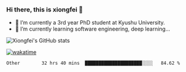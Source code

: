 ### Hi there, this is xiongfei 👋


- 🔭 I’m currently a 3rd year PhD student at Kyushu University.
- 🌱 I’m currently learning software engineering, deep learning...

<!--
**X1on9f31/X1on9f31** is a ✨ _special_ ✨ repository because its `README.md` (this file) appears on your GitHub profile.
Here are some ideas to get you started:
-->

![Xiongfei's GitHub stats](https://github-readme-stats.vercel.app/api?username=X1on9f31)


[![wakatime](https://wakatime.com/badge/user/9e8d5516-d162-43e7-9563-87295d455a71.svg)](https://wakatime.com/@9e8d5516-d162-43e7-9563-87295d455a71)

<!--START_SECTION:waka-->

```text
Other        32 hrs 40 mins  █████████████████████░░░░   84.62 %
```

<!--END_SECTION:waka-->

